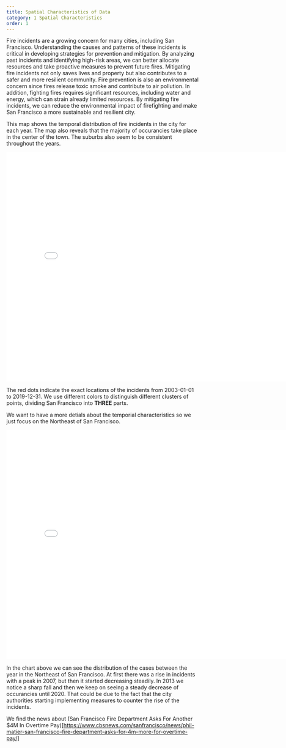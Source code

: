 ```yaml
---
title: Spatial Characteristics of Data
category: 1 Spatial Characteristics
order: 1
---
```


Fire incidents are a growing concern for many cities, including San Francisco. Understanding the causes and patterns of these incidents is critical in developing strategies for prevention and mitigation. By analyzing past incidents and identifying high-risk areas, we can better allocate resources and take proactive measures to prevent future fires. Mitigating fire incidents not only saves lives and property but also contributes to a safer and more resilient community. Fire prevention is also an environmental concern since fires release toxic smoke and contribute to air pollution. In addition, fighting fires requires significant resources, including water and energy, which can strain already limited resources. By mitigating fire incidents, we can reduce the environmental impact of firefighting and make San Francisco a more sustainable and resilient city.

This map shows the temporal distribution of fire incidents in the city for each year. The map also reveals that the majority of occurancies take place in the center of the town. The suburbs also seem to be consistent throughout the years.

<embed 
       type="text/html" 
       src="/images/k-means_map.html"
       width="800"
       height="600"
       >    
  
The red dots indicate the exact locations of the incidents from 2003-01-01 to 2019-12-31. We use different colors to distinguish different clusters of points, dividing San Francisco into **THREE** parts. 

We want to have a more detials about the temporial characteristics so we just focus on the Northeast of San Francisco.


<embed 
       type="text/html" 
       src="/images/two_lines_chart.html"
       width="800"
       height="600"
       >    

In the chart above we can see the distribution of the cases between the year in the Northeast of San Francisco. At first there was a rise in incidents with a peak in 2007, but then it started decreasing steadily. In 2013 we notice a sharp fall and then we keep on seeing a steady decrease of occurancies until 2020.
That could be due to the fact that the city authorities starting implementing measures to counter the rise of the incidents. 

We find the news about (San Francisco Fire Department Asks For Another $4M In Overtime Pay)[https://www.cbsnews.com/sanfrancisco/news/phil-matier-san-francisco-fire-department-asks-for-4m-more-for-overtime-pay/]
